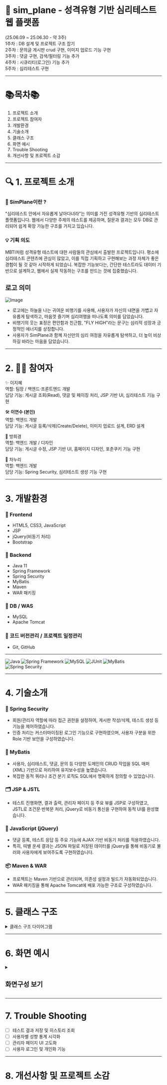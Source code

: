 # 🧠 sim_plane - 성격유형 기반 심리테스트 웹 플랫폼

(25.06.09 ~ 25.06.30 - 약 3주)  
1주차 : DB 설계 및 프로젝트 구조 잡기  
2주차 : 문의글 게시판 crud 구현, 이미지 업로드 기능 구현  
3주차 : 댓글 구현, 검색/필터링 기능 추가  
4주차 : 시큐리티(로그인) 기능 추가   
5주차 : 심리테스트 구현 

---
# 📚목차📚
1. 프로젝트 소개
2. 프로젝트 참여자
3. 개발환경
4. 기술소개
5. 클래스 구조 
6. 화면 예시
7. Trouble Shooting
8. 개선사항 및 프로젝트 소감 

---

# 🔍 1. 프로젝트 소개
### 🛫 SimPlane이란 ? <br>
  "심리테스트 안에서 자유롭게 날아다녀라"는 의미를 가진 성격유형 기반의 심리테스트 플랫폼입니다. 웹에서 다양한 주제의 테스트를 제공하며, 질문과 결과는 모두 DB로 관리되어 쉽게 확장 가능한 구조를 가지고 있습니다. 

### 💡 기획 의도 <br>
  MBTI처럼 성격유형 테스트에 대한 사람들의 관심에서 출발한 프로젝트입니다. 평소에 심리테스트 콘텐츠에 관심이 많았고, 이를 직접 기획하고 구현해보는 과정 자체가 좋은 경험이 될 것 같아 시작하게 되었습니. 복잡한 기능보다는, 간단한 테스트라도 데이터 기반으로 설계하고, 웹에서 실제 작동하는 구조를 만드는 것에 집중했습니다. 

## 로고 의미 
![Image](https://github.com/user-attachments/assets/7dbc2aae-3220-4dc7-a1e8-52b4e7408302)
* 로고에는 하늘을 나는 귀여운 비행기를 사용해, 사용자가 자신의 내면을 가볍고 자유롭게 탐색하고, 마음껏 즐기며 심리여행을 떠나도록 의미를 담았습니다.
* 비행기의 웃는 표정은 편안함과 친근함, "FLY HIGH"라는 문구는 심리적 성장과 긍정적인 에너지를 상징합니다.
* 사용자가 SimPlane과 함께 자신만의 심리 여정을 자유롭게 탐색하고, 더 높이 비상하길 바라는 마음을 담았습니다.

---

# 2. 👩‍💻 참여자

✨ 이지혜   
  역할: 팀장 / 백엔드·프론트엔드 개발   
  담당 기능: 게시글 조회(Read), 댓글 및 페이징 처리, JSP 기반 UI, 심리테스트 기능 구현 

🛠️ **이연수 (본인)**   
역할: 백엔드 개발    
담당 기능: 게시글 등록/삭제(Create/Delete), 이미지 업로드 설계, ERD 설계

🎨 방희경    
역할: 백엔드 개발 / 디자인    
담당 기능: 게시글 수정, JSP 기반 UI, 홈페이지 디자인, 포춘쿠키 기능 구현 

🔐 차누리  
역할: 백엔드 개발    
담당 기능: Spring Security, 심리테스트 생성 기능 구현 

---

# 3. 개발환경

### 🔹 Frontend
- HTML5, CSS3, JavaScript
- JSP
- jQuery(비동기 처리)
- Bootstrap

### 🔹 Backend
- Java 11
- Spring Framework
- Spring Security
- MyBatis
- Maven
- WAR 패키징 

### 🔹 DB / WAS
- MySQL
- Apache Tomcat

### 🔹 코드 버전관리 / 프로젝트 일정관리
- Git, GitHub

--- 

![Java](https://img.shields.io/badge/Java-ED8B00?style=for-the-badge&logo=java&logoColor=white)
![Spring Framework](https://img.shields.io/badge/Spring_Framework-6DB33F?style=for-the-badge&logo=spring&logoColor=white)
![MySQL](https://img.shields.io/badge/MySQL-4479A1?style=for-the-badge&logo=mysql&logoColor=white)
![JUnit](https://img.shields.io/badge/JUnit5-25A162?style=for-the-badge&logo=JUnit5&logoColor=white)
![MyBatis](https://img.shields.io/badge/MyBatis-000000?style=for-the-badge&logo=mybatis&logoColor=white)
![Spring Security](https://img.shields.io/badge/Spring%20Security-6DB33F?style=for-the-badge&logo=springsecurity&logoColor=white)

---

# 4. 기술소개 

### 🔐 Spring Security  
- 회원/관리자 역할에 따라 접근 권한을 설정하여, 게시판 작성/삭제, 테스트 생성 등 기능을 제어하였습니다.  
- 인증 처리는 커스터마이징된 로그인 기능으로 구현하였으며, 사용자 구분을 위한 Role 기반 보안을 구성하였습니다.

### 🧩 MyBatis  
- 사용자, 심리테스트, 댓글, 문의 등 다양한 도메인의 CRUD 작업을 SQL 매퍼(XML) 기반으로 처리하여 유지보수성을 높였습니다.  
- 복잡한 동적 쿼리나 조건 분기 로직도 SQL에서 명확하게 정의할 수 있었습니다.

### 🗂 JSP & JSTL  
- 테스트 진행화면, 결과 출력, 관리자 페이지 등 주요 뷰를 JSP로 구성하였고,  
  JSTL로 조건문·반복문 처리, jQuery로 비동기 통신을 구현하여 동적 UI를 완성했습니다.

### 🔄 JavaScript (jQuery)  
- 댓글 등록, 테스트 응답 등 주요 기능에 AJAX 기반 비동기 처리를 적용하였습니다.
- 특히, 띠별 운세 결과는 JSON 파일로 저장된 데이터를 jQuery를 통해 비동기로 불러와 사용자에게 보여주도록 구현하였습니다.

### 📦 Maven & WAR  
- 프로젝트는 Maven 기반으로 관리되며, 의존성 설정과 빌드가 자동화되었습니다.  
- WAR 패키징을 통해 Apache Tomcat에 배포 가능한 구조로 구성하였습니다.

---
# 5. 클래스 구조 
<details>
<summary>클래스 구조 다이어그램</summary>

<br>

<img width="7506" height="5686" alt="java" src="https://github.com/user-attachments/assets/3b44273f-5885-45b8-8f8c-f9ab7eeca729" 
  style="max-width: 100%; height: auto;"/>

  
본 프로젝트의 주요 클래스 구조를 나타낸 것입니다.  
패키지별 역할(Controller, Service, Mapper, VO 등)과 클래스 간 구성 흐름을 중심으로 정리되었습니다.  
(직접적인 연결선은 생략되었지만, 각 구성요소의 배치를 통해 전체 구조를 파악할 수 있습니다.)

</details>

---

# 6. 화면 예시
<details>
<summary><h2>화면구성 보기</h2></summary>
  
  <br>

---

<h3 align="center"><메인 페이지 화면></h3>

<img width="1896" height="930" alt="메인페이지" src="https://github.com/user-attachments/assets/f632551a-56ac-4e0d-abfc-a1e0ada224ed" />

<p align="center">
  상단 메뉴바를 통해 다양한 기능 페이지(심리테스트, 게시판 등)로 이동할 수 있으며,<br>
  로그인 / 회원가입 버튼과 로고 클릭 시 메인으로 돌아오는 기능도 제공합니다.<br>
  하단에는 베스트 심리테스트 리스트가 노출되어 사용자 접근성을 높였습니다.
</p>

<br>

---
 
<h3 align="center"><심리테스트 질문 & 결과 화면></h3>

<img width="1888" height="942" alt="심리테스트 질문 화면" src="https://github.com/user-attachments/assets/55e2b891-c1fa-438f-8fdd-6780ea57f7fd" />
<img width="1889" height="936" alt="심리테스트 결과 화면" src="https://github.com/user-attachments/assets/ef6eb5fd-a791-43f6-86df-ee1b205e70ea" />

<p align="center">
  사용자는 심리테스트 목록에서 항목을 선택한 후 질문에 응답하며 테스트를 진행할 수 있습니다.<br>
  모든 문항에 답변을 완료하면 점수를 기반으로 유형이 자동 분류되며,<br>
  결과 페이지에서 해당 유형에 맞는 설명과 이미지를 확인할 수 있습니다.<br>
  <b>비회원 사용자도 로그인 없이 자유롭게 테스트에 참여할 수 있어 누구나 쉽게 이용할 수 있습니다.</b>
</p>

<br>

---

<h3 align="center"><띠별 운세 기능 화면></h3>

<img width="1889" height="938" alt="image" src="https://github.com/user-attachments/assets/06264bbc-2d38-44ac-984b-be25b5c8035a" />
<img width="1892" height="924" alt="image" src="https://github.com/user-attachments/assets/4ad47930-ffac-4d78-8035-47b30d3819b2" />
<img width="1889" height="943" alt="image" src="https://github.com/user-attachments/assets/917d4979-ba48-4683-9d3e-9bd0337ebf9f" />

<p align="center">
  상단 메뉴에서 <b>'운세'</b> 항목을 선택하면 다양한 운세 기능으로 이동할 수 있으며,<br>
  그 중 <b>'띠별 운세'</b>를 클릭하면 본인의 태어난 연도를 입력하는 입력창이 나타납니다.<br>
  연도를 입력한 뒤 확인 버튼을 누르면 해당 띠에 대한 운세 결과가 출력되며,<br>
  <b>사용자가 별도의 회원가입 없이도 간편하게 확인할 수 있도록</b> 구성되어 있습니다.
</p>

 
</details>

---

# 7. Trouble Shooting

- [ ] 테스트 결과 저장 및 히스토리 조회
- [ ] 사용자별 성향 통계 시각화
- [ ] 관리자 페이지 UI 고도화
- [ ] 사용자 로그인 및 개인화 기능

---

# 8. 개선사항 및 프로젝트 소감

